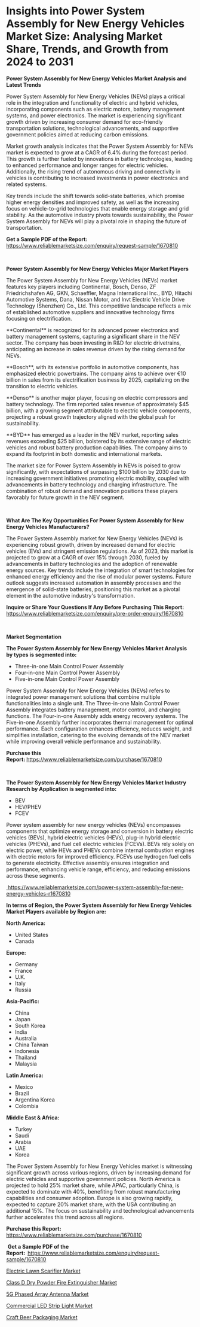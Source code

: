 <p><h1>Insights into Power System Assembly for New Energy Vehicles Market Size: Analysing Market Share, Trends, and Growth from 2024 to 2031</h1></p><p><strong>Power System Assembly for New Energy Vehicles Market Analysis and Latest Trends</strong></p>
<p><p>Power System Assembly for New Energy Vehicles (NEVs) plays a critical role in the integration and functionality of electric and hybrid vehicles, incorporating components such as electric motors, battery management systems, and power electronics. The market is experiencing significant growth driven by increasing consumer demand for eco-friendly transportation solutions, technological advancements, and supportive government policies aimed at reducing carbon emissions.</p><p>Market growth analysis indicates that the Power System Assembly for NEVs market is expected to grow at a CAGR of 6.4% during the forecast period. This growth is further fueled by innovations in battery technologies, leading to enhanced performance and longer ranges for electric vehicles. Additionally, the rising trend of autonomous driving and connectivity in vehicles is contributing to increased investments in power electronics and related systems.</p><p>Key trends include the shift towards solid-state batteries, which promise higher energy densities and improved safety, as well as the increasing focus on vehicle-to-grid technologies that enable energy storage and grid stability. As the automotive industry pivots towards sustainability, the Power System Assembly for NEVs will play a pivotal role in shaping the future of transportation.</p></p>
<p><strong>Get a Sample PDF of the Report:&nbsp;</strong> <a href="https://www.reliablemarketsize.com/enquiry/request-sample/1670810?utm_campaign=1836&utm_medium=2&utm_source=Github&utm_content=ia&utm_term=20122024&utm_id=power-system-assembly-for-new-energy-vehicles">https://www.reliablemarketsize.com/enquiry/request-sample/1670810</a></p>
<p>&nbsp;</p>
<p><strong>Power System Assembly for New Energy Vehicles Major Market Players</strong></p>
<p><p>The Power System Assembly for New Energy Vehicles (NEVs) market features key players including Continental, Bosch, Denso, ZF Friedrichshafen AG, GKN, Schaeffler, Magna International Inc., BYD, Hitachi Automotive Systems, Dana, Nissan Motor, and Invt Electric Vehicle Drive Technology (Shenzhen) Co., Ltd. This competitive landscape reflects a mix of established automotive suppliers and innovative technology firms focusing on electrification.</p><p>**Continental** is recognized for its advanced power electronics and battery management systems, capturing a significant share in the NEV sector. The company has been investing in R&D for electric drivetrains, anticipating an increase in sales revenue driven by the rising demand for NEVs.</p><p>**Bosch**, with its extensive portfolio in automotive components, has emphasized electric powertrains. The company aims to achieve over €10 billion in sales from its electrification business by 2025, capitalizing on the transition to electric vehicles.</p><p>**Denso** is another major player, focusing on electric compressors and battery technology. The firm reported sales revenue of approximately $45 billion, with a growing segment attributable to electric vehicle components, projecting a robust growth trajectory aligned with the global push for sustainability.</p><p>**BYD** has emerged as a leader in the NEV market, reporting sales revenues exceeding $25 billion, bolstered by its extensive range of electric vehicles and robust battery production capabilities. The company aims to expand its footprint in both domestic and international markets.</p><p>The market size for Power System Assembly in NEVs is poised to grow significantly, with expectations of surpassing $100 billion by 2030 due to increasing government initiatives promoting electric mobility, coupled with advancements in battery technology and charging infrastructure. The combination of robust demand and innovation positions these players favorably for future growth in the NEV segment.</p></p>
<p>&nbsp;</p>
<p><strong>What Are The Key Opportunities For Power System Assembly for New Energy Vehicles Manufacturers?</strong></p>
<p><p>The Power System Assembly market for New Energy Vehicles (NEVs) is experiencing robust growth, driven by increased demand for electric vehicles (EVs) and stringent emission regulations. As of 2023, this market is projected to grow at a CAGR of over 15% through 2030, fueled by advancements in battery technologies and the adoption of renewable energy sources. Key trends include the integration of smart technologies for enhanced energy efficiency and the rise of modular power systems. Future outlook suggests increased automation in assembly processes and the emergence of solid-state batteries, positioning this market as a pivotal element in the automotive industry's transformation.</p></p>
<p><strong>Inquire or Share Your Questions If Any Before Purchasing This Report:</strong> <a href="https://www.reliablemarketsize.com/enquiry/pre-order-enquiry/1670810?utm_campaign=1836&utm_medium=2&utm_source=Github&utm_content=ia&utm_term=20122024&utm_id=power-system-assembly-for-new-energy-vehicles">https://www.reliablemarketsize.com/enquiry/pre-order-enquiry/1670810</a></p>
<p>&nbsp;</p>
<p><strong>Market Segmentation</strong></p>
<p><strong>The Power System Assembly for New Energy Vehicles Market Analysis by types is segmented into:</strong></p>
<p><ul><li>Three-in-one Main Control Power Assembly</li><li>Four-in-one Main Control Power Assembly</li><li>Five-in-one Main Control Power Assembly</li></ul></p>
<p><p>Power System Assembly for New Energy Vehicles (NEVs) refers to integrated power management solutions that combine multiple functionalities into a single unit. The Three-in-one Main Control Power Assembly integrates battery management, motor control, and charging functions. The Four-in-one Assembly adds energy recovery systems. The Five-in-one Assembly further incorporates thermal management for optimal performance. Each configuration enhances efficiency, reduces weight, and simplifies installation, catering to the evolving demands of the NEV market while improving overall vehicle performance and sustainability.</p></p>
<p><strong>Purchase this Report:&nbsp;</strong><a href="https://www.reliablemarketsize.com/purchase/1670810?utm_campaign=1836&utm_medium=2&utm_source=Github&utm_content=ia&utm_term=20122024&utm_id=power-system-assembly-for-new-energy-vehicles">https://www.reliablemarketsize.com/purchase/1670810</a></p>
<p>&nbsp;</p>
<p><strong>The Power System Assembly for New Energy Vehicles Market Industry Research by Application is segmented into:</strong></p>
<p><ul><li>BEV</li><li>HEV/PHEV</li><li>FCEV</li></ul></p>
<p><p>Power system assembly for new energy vehicles (NEVs) encompasses components that optimize energy storage and conversion in battery electric vehicles (BEVs), hybrid electric vehicles (HEVs), plug-in hybrid electric vehicles (PHEVs), and fuel cell electric vehicles (FCEVs). BEVs rely solely on electric power, while HEVs and PHEVs combine internal combustion engines with electric motors for improved efficiency. FCEVs use hydrogen fuel cells to generate electricity. Effective assembly ensures integration and performance, enhancing vehicle range, efficiency, and reducing emissions across these segments.</p></p>
<p><a href="https://www.reliablemarketsize.com/power-system-assembly-for-new-energy-vehicles-r1670810?utm_campaign=1836&utm_medium=2&utm_source=Github&utm_content=ia&utm_term=20122024&utm_id=power-system-assembly-for-new-energy-vehicles">&nbsp;https://www.reliablemarketsize.com/power-system-assembly-for-new-energy-vehicles-r1670810</a></p>
<p><strong>In terms of Region, the Power System Assembly for New Energy Vehicles Market Players available by Region are:</strong></p>
<p>
    <p> <strong> North America: </strong>
        <ul>
            <li>United States</li>
            <li>Canada</li>
        </ul>
        </p> 
    <p> <strong> Europe: </strong>
        <ul>
            <li>Germany</li>
            <li>France</li>
            <li>U.K.</li>
            <li>Italy</li>
            <li>Russia</li>
        </ul>
        </p> 
    <p> <strong> Asia-Pacific: </strong>
        <ul>
            <li>China</li>
            <li>Japan</li>
            <li>South Korea</li>
            <li>India</li>
            <li>Australia</li>
            <li>China Taiwan</li>
            <li>Indonesia</li>
            <li>Thailand</li>
            <li>Malaysia</li>
        </ul>
        </p> 
    <p> <strong> Latin America: </strong>
        <ul>
            <li>Mexico</li>
            <li>Brazil</li>
            <li>Argentina Korea</li>
            <li>Colombia</li>
        </ul>
        </p> 
    <p> <strong> Middle East & Africa: </strong>
        <ul>
            <li>Turkey</li>
            <li>Saudi</li>
            <li>Arabia</li>
            <li>UAE</li>
            <li>Korea</li>
        </ul>
    </p>
    </p>
<p><p>The Power System Assembly for New Energy Vehicles market is witnessing significant growth across various regions, driven by increasing demand for electric vehicles and supportive government policies. North America is projected to hold 25% market share, while APAC, particularly China, is expected to dominate with 40%, benefiting from robust manufacturing capabilities and consumer adoption. Europe is also growing rapidly, expected to capture 20% market share, with the USA contributing an additional 15%. The focus on sustainability and technological advancements further accelerates this trend across all regions.</p></p>
<p><strong>Purchase this Report: </strong><a href="https://www.reliablemarketsize.com/purchase/1670810?utm_campaign=1836&utm_medium=2&utm_source=Github&utm_content=ia&utm_term=20122024&utm_id=power-system-assembly-for-new-energy-vehicles">https://www.reliablemarketsize.com/purchase/1670810</a></p>
<p>&nbsp;<strong>Get a Sample PDF of the Report:&nbsp;&nbsp;</strong><a href="https://www.reliablemarketsize.com/enquiry/request-sample/1670810?utm_campaign=1836&utm_medium=2&utm_source=Github&utm_content=ia&utm_term=20122024&utm_id=power-system-assembly-for-new-energy-vehicles">https://www.reliablemarketsize.com/enquiry/request-sample/1670810</a></p>
<p><strong></strong></p>
<p><p><a href="https://www.linkedin.com/pulse/detailed-analysis-electric-lawn-scarifier-market-decision-making-dglce?utm_campaign=1836&utm_medium=2&utm_source=Github&utm_content=ia&utm_term=20122024&utm_id=power-system-assembly-for-new-energy-vehicles">Electric Lawn Scarifier Market</a></p><p><a href="https://www.linkedin.com/pulse/class-d-dry-powder-fire-extinguisher-market-report-marketanalysis-kfvae?utm_campaign=1836&utm_medium=2&utm_source=Github&utm_content=ia&utm_term=20122024&utm_id=power-system-assembly-for-new-energy-vehicles">Class D Dry Powder Fire Extinguisher Market</a></p><p><a href="https://www.linkedin.com/pulse/5g-phased-array-antenna-market-penetration-strategies-sa5we?utm_campaign=1836&utm_medium=2&utm_source=Github&utm_content=ia&utm_term=20122024&utm_id=power-system-assembly-for-new-energy-vehicles">5G Phased Array Antenna Market</a></p><p><a href="https://www.linkedin.com/pulse/exploring-75-growth-commercial-led-strip-light-market-2031-key-rvcje?utm_campaign=1836&utm_medium=2&utm_source=Github&utm_content=ia&utm_term=20122024&utm_id=power-system-assembly-for-new-energy-vehicles">Commercial LED Strip Light Market</a></p><p><a href="https://www.linkedin.com/pulse/analyzing-craft-beer-packaging-markets-growth-trajectory-isz5e?utm_campaign=1836&utm_medium=2&utm_source=Github&utm_content=ia&utm_term=20122024&utm_id=power-system-assembly-for-new-energy-vehicles">Craft Beer Packaging Market</a></p></p>